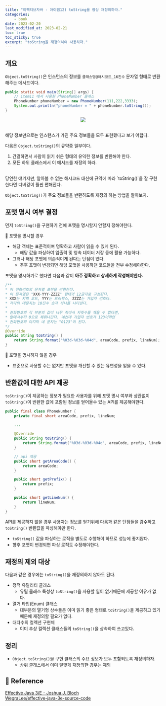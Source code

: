 ```yaml
---
title: "이펙티브자바 - 아이템12) toString을 항상 재정의하라."
categories: 
    - book
date: 2023-02-20
last_modified_at: 2023-02-21
toc: true
toc_sticky: true
excerpt: "toString을 재정의하여 사용하자."
---
```


## 개요

`Object.toString()`은 인스턴스의 정보를 `클래스명@해시코드_16진수` 문자열 형태로 반환해주는 메서드이다.

```java
public static void main(String[] args) {
    // item11 에서 사용한 PhoneNumber 클래스
    PhoneNumber phoneNumber = new PhoneNumber(111,222,3333);
    System.out.println("phoneNumber = " + phoneNumber.toString());
}
```

<center><img src="https://user-images.githubusercontent.com/36228833/220149832-912d693c-31bb-496c-a4c3-de8b908f4b34.png"></center><br/>

해당 정보만으로는 인스턴스가 가진 주요 정보들을 모두 표현했다고 보기 어렵다.

다음은 `Object.toString()`의 규약중 일부이다.

1. 간결하면서 사람이 읽기 쉬운 형태의 유익한 정보를 반환해야 한다.
2. 모든 하위 클래스에서 이 메서드를 재정의 하라.

<br/>
당연한 얘기지만, 알아볼 수 없는 해시코드 대신에 규약에 따라 `toString()`을 잘 구현한다면 디버깅이 훨씬 편해진다. 

`Object.toString()`가 주요 정보들을 반환하도록 재정의 하는 방법을 알아보자.

## 포맷 명시 여부 결정

먼저 `toString()`을 구현하기 전에 포맷을 명시할지 안할지 정해야한다.

📌 포맷을 명시할 경우
- 해당 객체는 표준적이며 명확하고 사람이 읽을 수 있게 된다.
  - 해당 값을 파싱하여 입출력 및 영속 데이터 저장 등에 활용 가능하다.
- 그러나 해당 포맷에 의존적이게 된다는 단점이 있다.
  - 추후 포맷이 변경되면 해당 포맷을 사용하던 코드들을 전부 수정해야한다.

포맷을 명시하기로 했다면 다음과 같이 **아주 정확하고 상세하게 작성해야한다.**

```java
/**
* 이 전화번호의 문자열 표현을 반환한다.
* 이 문자열은 "XXX-YYY-ZZZZ" 형태의 12글자로 구성된다.
* XXX는 지역 코드, YYY는 프리픽스, ZZZZ는 가입자 번호다.
* 각각의 대문자는 10진수 숫자 하나를 나타낸다.
*
* 전화번호의 각 부분의 값이 너무 작아서 자릿수를 채울 수 없다면,
* 앞에서부터 0으로 채워나간다. 예컨대 가입자 번호가 123이라면
* 전화번호의 마지막 네 문자는 "0123"이 된다.
*/
@Override 
public String toString() {
    return String.format("%03d-%03d-%04d", areaCode, prefix, lineNum);
}
```

📌 포맷을 명시하지 않을 경우
- 표준으로 사용할 수는 없지만 포맷을 개선할 수 있는 유연성을 얻을 수 있다.

## 반환값에 대한 API 제공

`toString()`이 제공하는 정보가 필요한 사용자를 위해 포맷 명시 여부와 상관없이 `toString()`이 반환한 값에 포함된 정보를 얻어올수 있는 API를 제공해야한다.

```java
public final class PhoneNumber {
    private final short areaCode, prefix, lineNum;

    ...

    @Override 
    public String toString() {
        return String.format("%03d-%03d-%04d", areaCode, prefix, lineNum);
    }

    // api 제공
    public short getAreaCode() {
        return areaCode;
    }

    public short getPrefix() {
        return prefix;
    }

    public short getLineNum() {
        return lineNum;
    }
}
```

API를 제공하지 않을 경우 사용자는 정보를 얻기위해 다음과 같은 단점들을 감수하고 `toString()` 반환값을 파싱해야만 한다.

- `toString()` 값을 파싱하는 로직을 별도로 수행해야 하므로 성능에 좋지않다.
- 향후 포맷이 변경되면 파싱 로직도 수정해야한다.

## 재정의 제외 대상

다음과 같은 경우에는 `toString()`을 재정의하지 않아도 된다.

- 정적 유틸리티 클래스
  - 유틸 클래스 특성상 `toString()`을 사용할 일이 없기때문에 제공할 이유가 없다.
- 열거 타입(Enum) 클래스
  - 대부분의 열거형 상수들은 이미 읽기 좋은 형태로 `toString()`을 제공하고 있기 때문에 재정의할 필요가 없다.
- 대다수의 컬렉션 구현체
  - 이미 추상 컬렉션 클래스들의 `toString()`을 상속하여 쓰고있다.

## 정리

- `Object.toString()`을 구현 클래스의 주요 정보가 모두 포함되도록 재정의하자.
  - 상위 클래스에서 이미 알맞게 재정의한 경우는 제외

## 📣 Reference

[Effective Java 3/E - Joshua J. Bloch](http://www.yes24.com/Product/Goods/65551284)<br/>
[WegraLee/effective-java-3e-source-code](https://github.com/WegraLee/effective-java-3e-source-code/tree/master/src/effectivejava/chapter3/item12)<br/>